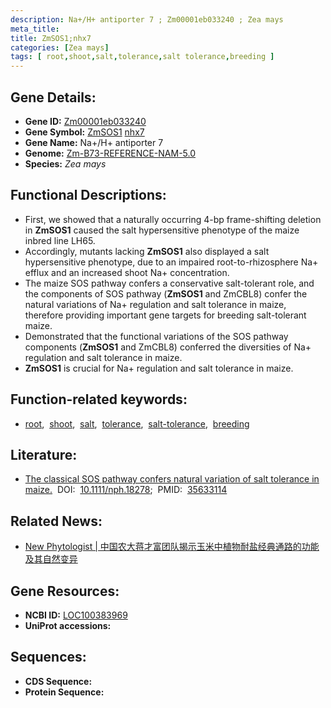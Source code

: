 ```yaml
---
description: Na+/H+ antiporter 7 ; Zm00001eb033240 ; Zea mays
meta_title:
title: ZmSOS1;nhx7
categories: [Zea mays]
tags: [ root,shoot,salt,tolerance,salt tolerance,breeding ]
---
```


## Gene Details:
- **Gene ID:**	[Zm00001eb033240](https://www.maizegdb.org/gene_center/gene/Zm00001eb033240)
- **Gene Symbol:** <u>ZmSOS1</u>&nbsp;<u>nhx7</u>
- **Gene Name:** Na+/H+ antiporter 7
- **Genome:** [Zm-B73-REFERENCE-NAM-5.0](https://www.maizegdb.org/genome/assembly/Zm-B73-REFERENCE-NAM-5.0)
- **Species:** *Zea mays*

## Functional Descriptions:
   - First, we showed that a naturally occurring 4-bp frame-shifting deletion in **ZmSOS1** caused the salt hypersensitive phenotype of the maize inbred line LH65.
   - Accordingly, mutants lacking **ZmSOS1** also displayed a salt hypersensitive phenotype, due to an impaired root-to-rhizosphere Na+ efflux and an increased shoot Na+ concentration.
   - The maize SOS pathway confers a conservative salt-tolerant role, and the components of SOS pathway (**ZmSOS1** and ZmCBL8) confer the natural variations of Na+ regulation and salt tolerance in maize, therefore providing important gene targets for breeding salt-tolerant maize.
   - Demonstrated that the functional variations of the SOS pathway components (**ZmSOS1** and ZmCBL8) conferred the diversities of Na+ regulation and salt tolerance in maize.
   - **ZmSOS1** is crucial for Na+ regulation and salt tolerance in maize.

## Function-related keywords:
- [root](/tags/root/),&nbsp;&nbsp;[shoot](/tags/shoot/),&nbsp;&nbsp;[salt](/tags/salt/),&nbsp;&nbsp;[tolerance](/tags/tolerance/),&nbsp;&nbsp;[salt-tolerance](/tags/salt-tolerance/),&nbsp;&nbsp;[breeding](/tags/breeding/)

## Literature:
   - [The classical SOS pathway confers natural variation of salt tolerance in maize.]( https://nph.onlinelibrary.wiley.com/doi/10.1111/nph.18278)&nbsp;&nbsp;DOI:&nbsp;&nbsp;[10.1111/nph.18278](https://nph.onlinelibrary.wiley.com/doi/10.1111/nph.18278);&nbsp;&nbsp;PMID:&nbsp;&nbsp;[35633114](https://pubmed.ncbi.nlm.nih.gov/35633114/)

## Related News:
   - [New Phytologist | 中国农大蒋才富团队揭示玉米中植物耐盐经典通路的功能及其自然变异](https://mp.weixin.qq.com/s?__biz=Mzg3MDEwNDEyMg==&mid=2247530166&idx=3&sn=28cb95166d3b678a62a6185ab29612ad&chksm=ce90dbe3f9e752f55bbe04c16cf4acb2f34f6b856ab9854b0fd6481d37b3451f12926af00a6a&scene=27#wechat_redirect)

## Gene Resources:
- **NCBI ID:** [LOC100383969](https://www.ncbi.nlm.nih.gov/gene/?term=LOC100383969)
- **UniProt accessions:** [](https://www.uniprot.org/uniprotkb//entry)



## Sequences:
- **CDS Sequence:**
- **Protein Sequence:**
